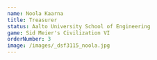 ```yaml
---
name: Noola Kaarna
title: Treasurer
status: Aalto University School of Engineering
game: Sid Meier's Civilization VI
orderNumber: 3
image: /images/_dsf3115_noola.jpg
---
```

